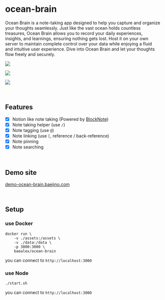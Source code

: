 # ocean-brain

Ocean Brain is a note-taking app designed to help you capture and organize your thoughts seamlessly. Just like the vast ocean holds countless treasures, Ocean Brain allows you to record your daily experiences, insights, and learnings, ensuring nothing gets lost. Host it on your own server to maintain complete control over your data while enjoying a fluid and intuitive user experience. Dive into Ocean Brain and let your thoughts flow freely and securely.

![](https://github.com/user-attachments/assets/27145676-b3c0-4572-9109-3e2b06c822b0)

![](https://github.com/user-attachments/assets/4ccb7f5d-8d45-4ced-871f-7f01d0caf42a)

![](https://github.com/user-attachments/assets/32df099e-fd1e-4b63-97c9-94ba9c04ccaa)

<br>

## Features

- [x] Notion like note taking (Powered by [BlockNote](https://www.blocknotejs.org/))
- [x] Note taking helper (use `/`)
- [x] Note tagging (use `@`)
- [x] Note linking (use `[`, reference / back-reference)
- [x] Note pinning
- [x] Note searching

<br>

## Demo site

[demo-ocean-brain.baejino.com](https://demo-ocean-brain.baejino.com/)

<br>

## Setup

### use Docker

```
docker run \
    -v ./assets:/assets \
    -v ./data:/data \
    -p 3000:3000 \
    baealex/ocean-brain
```

you can connect to `http://localhost:3000`

### use Node

```
./start.sh
```

you can connect to `http://localhost:3000`
